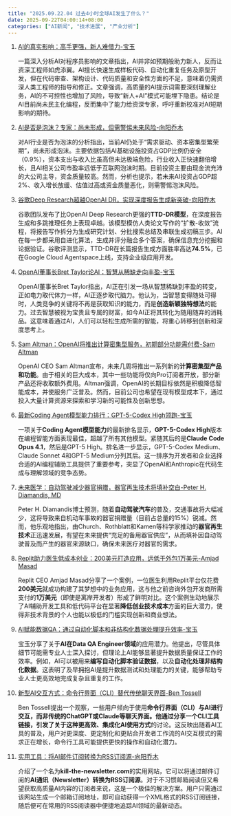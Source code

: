 ```yaml
---
title: "2025.09.22.04 过去4小时全球AI发生了什么？"
date: 2025-09-22T04:00:14+08:00
categories: ["AI新闻", "技术进展", "产业分析"]
---
```

1.  [AI的真实影响：高手更强，新人难借力-宝玉](https://x.com/dotey/status/1969797244061712831)

    一篇深入分析AI对程序员影响的文章指出，AI并非如预期般助力新人，反而让资深工程师如虎添翼。AI擅长快速生成样板代码、自动化重复任务及原型开发，但在代码审查、架构设计、代码质量和安全性方面的不足，意味着仍需资深人类工程师的指导和修正。文章强调，高质量的AI提示词需要深刻理解业务，AI的不可控性也增加了风险，导致“新人+AI”模式可能埋下隐患。结论是AI目前尚未民主化编程，反而集中了能力给资深专家，呼吁重新校准对AI短期影响的期待。

2.  [AI是否是泡沫？专家：尚未形成，但需警惕未来风险-向阳乔木](https://x.com/vista8/status/1969817219686425059)

    对AI行业是否为泡沫的分析指出，当前AI仍处于“需求驱动、资本密集型繁荣期”，尚未形成泡沫。主要依据包括AI基础设施投资占GDP比例仍安全（0.9%），资本支出与收入比虽高但未达极端危险，行业收入正快速翻倍增长，且AI相关公司市盈率远低于互联网泡沫时期。目前投资主要由现金流充沛的大公司主导，资金质量较高。然而，分析也提示，若未来AI投资占GDP超2%、收入增长放缓、估值过高或资金质量恶化，则需警惕泡沫风险。

3.  [谷歌Deep Research超越OpenAI DR，实现深度报告生成新突破-向阳乔木](https://x.com/vista8/status/1969814560166248612)

    谷歌团队发布了比OpenAI Deep Research更强的**TTD-DR模型**，在深度报告生成和多跳推理任务上表现卓越。该模型模仿人类论文写作的“扩散-收敛”流程，将报告写作拆分为生成研究计划、分批搜索总结及串联生成初稿三步。AI在每一步都采用自进化算法，生成并评分融合多个答案，确保信息充分挖掘和论据验证。谷歌评测显示，TTD-DR在长篇报告生成方面胜率高达**74.5%**，已在Google Cloud Agentspace上线，支持企业级应用开发。

4.  [OpenAI董事长Bret Taylor论AI：智慧从稀缺走向丰盈-宝玉](https://x.com/dotey/status/1969813852100374760)

    OpenAI董事长Bret Taylor指出，AI正在引发一场从智慧稀缺到丰盈的转变，正如电力取代体力一样，AI正逐步取代脑力。他认为，当智慧变得随处可得时，人类竞争的关键将不再是获取知识的能力，而是**创造新颖独特想法**的能力。过去智慧被视为宝贵且专属的财富，如今AI正将其转化为随用随弃的消耗品。这意味着通过AI，人们可以轻松生成所需的智能，将重心转移到创新和深度思考上。

5.  [Sam Altman：OpenAI将推出计算密集型服务，初期部分功能需付费-Sam Altman](https://x.com/sama/status/1969835407421374910)

    OpenAI CEO Sam Altman宣布，未来几周将推出一系列新的**计算密集型产品和功能**。由于相关的巨大成本，其中一些功能将仅向Pro订阅者开放，部分新产品还将收取额外费用。Altman强调，OpenAI的长期目标依然是积极降低智能成本，并使服务广泛普及。然而，目前公司也希望在现有模型成本下，通过投入大量计算资源来探索和学习新的可能性及创新思想。

6.  [最新Coding Agent模型能力排行：GPT-5-Codex High领跑-宝玉](https://x.com/dotey/status/1969805131437990094)

    一项关于**Coding Agent模型能力**的最新排名显示，**GPT-5-Codex High**版本在编程智能方面表现最佳，超越了所有其他模型。紧随其后的是**Claude Code Opus 4.1**，然后是GPT-5 High。排名进一步显示，GPT-5-Codex Medium、Claude Sonnet 4和GPT-5 Medium分列其后。这一排序为开发者和企业选择合适的AI编程辅助工具提供了重要参考，突显了OpenAI和Anthropic在代码生成与理解领域的竞争态势。

7.  [未来医学：自动驾驶减少器官捐赠，器官再生技术将填补空白-Peter H. Diamandis, MD](https://x.com/PeterDiamandis/status/1969811487654117663)

    Peter H. Diamandis博士预测，随着**自动驾驶汽车**的普及，交通事故将大幅减少，这将导致来自机动车事故的器官捐赠量（目前占总量的15%）锐减。然而，他乐观地指出，由Church、Rothblatt和Kamen等科学家推动的**器官再生技术**正迅速发展，有望在未来提供“充足的备用器官供应”，从而填补因自动驾驶普及而产生的器官来源缺口，确保未来医疗对器官的需求。

8.  [Replit助力医生低成本创业：200美元打造应用，远低于外包1万美元-Amjad Masad](https://x.com/amasad/status/1969841955082211372)

    Replit CEO Amjad Masad分享了一个案例，一位医生利用Replit平台仅花费**200美元**就成功构建了其梦想中的业务应用，这与他之前咨询外包开发商所需支付的**1万美元**（即使是离岸开发者）形成了鲜明对比。这个案例生动地展示了AI辅助开发工具和低代码平台在显著**降低创业技术成本**方面的巨大潜力，使得非技术背景的个人也能以极低的门槛实现创新和商业想法。

9.  [AI赋能数据QA：通过自动化脚本和非结构化数据处理提升效率-宝玉](https://x.com/dotey/status/1969824255555616975)

    宝玉分享了关于**AI在Data QA Engineer领域**的应用潜力。他提出，尽管具体细节可能需专业人士深入探讨，但理论上AI能够显著提升数据质量保证工作的效率。例如，AI可以被用来**编写自动化脚本验证数据**，以及**自动化处理非结构化数据**。这表明了及早拥抱AI是提升数据测试和处理能力的关键，能够帮助专业人士更高效地完成复杂且重复的工作。

10. [新型AI交互方式：命令行界面（CLI）替代传统聊天界面-Ben Tossell](https://x.com/bentossell/status/1969822428617683301)

    Ben Tossell提出一个观察，一些用户倾向于使用**命令行界面（CLI）**与AI进行交互，而非传统的ChatGPT或Claude等聊天界面。他通过分享一个CLI工具链接，引发了关于这种**更高效、集成化AI使用方式**的讨论。这反映出随着AI工具的普及，用户对更深度、更定制化和更贴合开发者工作流的AI交互模式的需求正在增长，命令行工具可能提供更快的操作和自动化潜力。

11. [实用工具：将AI邮件订阅转换为RSS订阅源-向阳乔木](https://x.com/vista8/status/1969805077276962821)

    介绍了一个名为**kill-the-newsletter.com**的实用网站，它可以将通过邮件订阅的**AI通讯（Newsletter）**转换为**RSS订阅源**。对于不习惯邮箱阅读但又希望获取高质量AI内容的订阅者来说，这是一个极佳的解决方案。用户只需通过该网站生成一个邮箱订阅地址，即可自动获得一个XML格式的RSS订阅链接，随后便可在常用的RSS阅读器中便捷地追踪AI领域的最新动态。